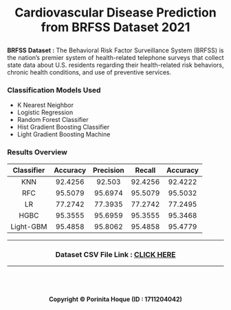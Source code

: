 # <p align="center">Cardiovascular Disease Prediction from BRFSS Dataset 2021</p>


<p align='justify'><b>BRFSS Dataset : </b> The Behavioral Risk Factor Surveillance System (BRFSS) is the nation’s premier system of health-related telephone surveys that collect state data about U.S. residents regarding their health-related risk behaviors, chronic health conditions, and use of preventive services.</p>

### Classification Models Used
- K Nearest Neighbor 
- Logistic Regression 
- Random Forest Classifier 
- Hist Gradient Boosting Classifier
- Light Gradient Boosting Machine

### Results Overview
| Classifier | Accuracy | Precision | Recall | Accuracy |
|:----------:|:-------:|:---------:|:------:|:-------:|
|    KNN     | 92.4256 |   92.503  | 92.4256| 92.4222 |
|    RFC     | 95.5079 |   95.6974 | 95.5079| 95.5032 |
|     LR     | 77.2742 |   77.3935 | 77.2742| 77.2495 |
|    HGBC    | 95.3555 |   95.6959 | 95.3555| 95.3468 |
| Light-GBM  | 95.4858 |   95.8062 | 95.4858| 95.4779 |

<hr>

### <p align="center">Dataset CSV File Link : [CLICK HERE](https://drive.google.com/file/d/1NcaplfUvO19JAGxObB3UXJYe7Nn7oTC4/view?usp=sharing)</p>

<hr>


<br>
<br>

#### <p align="center"> Copyright © Porinita Hoque (ID : 1711204042) </p>
